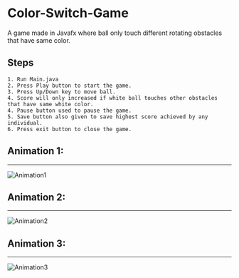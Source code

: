 # Color-Switch-Game
A game made in Javafx where ball only touch different rotating obstacles that have same color.


## Steps
```
1. Run Main.java
2. Press Play button to start the game.
3. Press Up/Down key to move ball.
4. Score will only increased if white ball touches other obstacles that have same white color.
4. Pause button used to pause the game.
5. Save button also given to save highest score achieved by any individual.
6. Press exit button to close the game.
```



## Animation 1:
---

![Animation1](https://user-images.githubusercontent.com/69085143/149621738-e1597e14-60e5-49a1-9bb4-dd0ac64440e8.gif)


## Animation 2:
---

![Animation2](https://user-images.githubusercontent.com/69085143/149621744-b48c265a-261d-4ba2-8b8e-fe211f9f15d9.gif)

## Animation 3:
---

![Animation3](https://user-images.githubusercontent.com/69085143/149621750-9ba3d92d-8a1d-47bf-b0e0-a30a93bc2f28.gif)

